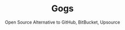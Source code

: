 ---
 title: Gogs
 subtitle: Open Source Alternative to GitHub, BitBucket, Upsource
 description: Gogs is a painless self-hosted Git service
 image: https://cdn.prod.website-files.com/6220c55c69733896bb8a4724/63f5be5ff743ffeb4b6a5b07_ycEM7t6SyH9x24Lb1caAhIdJpT8AP8QMNxks8udKvF8.png
 image-alt: ghost-logo
 license: MIT
 tags: ["dev","tools"]
 type: Developer Tools
 github: https://github.com/gogs/gogs
 link:  https://gogs.io/
 description2: Gogs is a lightweight, self-hosted Git server that provides a user-friendly interface for managing code repositories. It's a popular choice for individuals and small teams who want to have full control over their code and data. With features like issue tracking, pull requests, and wikis, Gogs offers a comprehensive solution for version control and collaboration. Its simple setup and low resource requirements make it accessible to a wide range of users. 



---